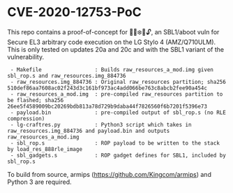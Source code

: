 # CVE-2020-12753-PoC
This repo contains a proof-of-concept for 🔋📱❄️🥾🔓, an SBL1/aboot vuln for Secure EL3 arbitrary code execution on the LG Stylo 4 (AMZ/Q710ULM). This is only tested on updates 20a and 20c and with the SBL1 variant of the vulnerability.

```
 - Makefile                 : Builds raw_resources_a_mod.img given sbl_rop.s and raw_resources.img_884736
 - raw_resources.img_884736 : Original raw_resources partition; sha256 510def86aa7608ac02f243d3c161bf973ac4add066be763c8abcb2fee90a454c
 - raw_resources_a_mod.img  : pre-compiled raw_resources partition to be flashed; sha256 26ee5f4589009bc20269bdb813a78d729b9daba44f7826560f6b7201f5396e73
 - payload.bin              : pre-compiled output of sbl_rop.s (no RLE compression)
 - lg-craftres.py           : Python3 script which takes in raw_resources.img_884736 and payload.bin and outputs raw_resources_a_mod.img
 - sbl_rop.s                : ROP payload to be written to the stack by load_res_888rle_image
 - sbl_gadgets.s            : ROP gadget defines for SBL1, included by sbl_rop.s
```

To build from source, armips (https://github.com/Kingcom/armips) and Python 3 are required.
